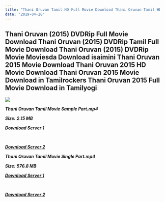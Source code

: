 ```yaml
---
title: "Thani Oruvan Tamil HD Full Movie Download Thani Oruvan Tamil HD Movie Download"
date: "2019-04-28"
---
```


## Thani Oruvan (2015) DVDRip Full Movie Download Thani Oruvan (2015) DVDRip Tamil Full Movie Download Thani Oruvan (2015) DVDRip Movie Moviesda Download isaimini Thani Oruvan 2015 Movie Download Thani Oruvan 2015 HD Movie Download Thani Oruvan 2015 Movie Download in Tamilrockers Thani Oruvan 2015 Full Movie Download in Tamilyogi

![](https://images.moviebuff.com/f2ce3c6c-5fd3-4d2d-9bc4-deb3ac3be73d?w=1000)

**_Thani Oruvan Tamil Movie Sample Part.mp4_**

**_Size:_**  **_2.15 MB_**  

**_[Download Server 1](http://c1.wetransfer.vip/files/Tamil{18b9e36be58349bcedc591cb24b1d58373c4fcb8ec6c90ee99c2d93b5f4aedc9}20Movies/Tamil{18b9e36be58349bcedc591cb24b1d58373c4fcb8ec6c90ee99c2d93b5f4aedc9}20Recent{18b9e36be58349bcedc591cb24b1d58373c4fcb8ec6c90ee99c2d93b5f4aedc9}20Movies/Thani{18b9e36be58349bcedc591cb24b1d58373c4fcb8ec6c90ee99c2d93b5f4aedc9}20Oruvan{18b9e36be58349bcedc591cb24b1d58373c4fcb8ec6c90ee99c2d93b5f4aedc9}20(2015)/Thani{18b9e36be58349bcedc591cb24b1d58373c4fcb8ec6c90ee99c2d93b5f4aedc9}20Oruvan{18b9e36be58349bcedc591cb24b1d58373c4fcb8ec6c90ee99c2d93b5f4aedc9}20(2015){18b9e36be58349bcedc591cb24b1d58373c4fcb8ec6c90ee99c2d93b5f4aedc9}20HDRip/Thani{18b9e36be58349bcedc591cb24b1d58373c4fcb8ec6c90ee99c2d93b5f4aedc9}20Oruvan{18b9e36be58349bcedc591cb24b1d58373c4fcb8ec6c90ee99c2d93b5f4aedc9}20(2015){18b9e36be58349bcedc591cb24b1d58373c4fcb8ec6c90ee99c2d93b5f4aedc9}20Sample{18b9e36be58349bcedc591cb24b1d58373c4fcb8ec6c90ee99c2d93b5f4aedc9}20(640x360).mp4)_**

**_[  
](http://c1.wetransfer.vip/files/Tamil{18b9e36be58349bcedc591cb24b1d58373c4fcb8ec6c90ee99c2d93b5f4aedc9}20Movies/Tamil{18b9e36be58349bcedc591cb24b1d58373c4fcb8ec6c90ee99c2d93b5f4aedc9}20Recent{18b9e36be58349bcedc591cb24b1d58373c4fcb8ec6c90ee99c2d93b5f4aedc9}20Movies/Thani{18b9e36be58349bcedc591cb24b1d58373c4fcb8ec6c90ee99c2d93b5f4aedc9}20Oruvan{18b9e36be58349bcedc591cb24b1d58373c4fcb8ec6c90ee99c2d93b5f4aedc9}20(2015)/Thani{18b9e36be58349bcedc591cb24b1d58373c4fcb8ec6c90ee99c2d93b5f4aedc9}20Oruvan{18b9e36be58349bcedc591cb24b1d58373c4fcb8ec6c90ee99c2d93b5f4aedc9}20(2015){18b9e36be58349bcedc591cb24b1d58373c4fcb8ec6c90ee99c2d93b5f4aedc9}20HDRip/Thani{18b9e36be58349bcedc591cb24b1d58373c4fcb8ec6c90ee99c2d93b5f4aedc9}20Oruvan{18b9e36be58349bcedc591cb24b1d58373c4fcb8ec6c90ee99c2d93b5f4aedc9}20(2015){18b9e36be58349bcedc591cb24b1d58373c4fcb8ec6c90ee99c2d93b5f4aedc9}20Sample{18b9e36be58349bcedc591cb24b1d58373c4fcb8ec6c90ee99c2d93b5f4aedc9}20(640x360).mp4)_**

**_[Download Server 2](http://c1.wetransfer.vip/files/Tamil{18b9e36be58349bcedc591cb24b1d58373c4fcb8ec6c90ee99c2d93b5f4aedc9}20Movies/Tamil{18b9e36be58349bcedc591cb24b1d58373c4fcb8ec6c90ee99c2d93b5f4aedc9}20Recent{18b9e36be58349bcedc591cb24b1d58373c4fcb8ec6c90ee99c2d93b5f4aedc9}20Movies/Thani{18b9e36be58349bcedc591cb24b1d58373c4fcb8ec6c90ee99c2d93b5f4aedc9}20Oruvan{18b9e36be58349bcedc591cb24b1d58373c4fcb8ec6c90ee99c2d93b5f4aedc9}20(2015)/Thani{18b9e36be58349bcedc591cb24b1d58373c4fcb8ec6c90ee99c2d93b5f4aedc9}20Oruvan{18b9e36be58349bcedc591cb24b1d58373c4fcb8ec6c90ee99c2d93b5f4aedc9}20(2015){18b9e36be58349bcedc591cb24b1d58373c4fcb8ec6c90ee99c2d93b5f4aedc9}20HDRip/Thani{18b9e36be58349bcedc591cb24b1d58373c4fcb8ec6c90ee99c2d93b5f4aedc9}20Oruvan{18b9e36be58349bcedc591cb24b1d58373c4fcb8ec6c90ee99c2d93b5f4aedc9}20(2015){18b9e36be58349bcedc591cb24b1d58373c4fcb8ec6c90ee99c2d93b5f4aedc9}20Sample{18b9e36be58349bcedc591cb24b1d58373c4fcb8ec6c90ee99c2d93b5f4aedc9}20(640x360).mp4)_**

**_Thani Oruvan Tamil Movie Single Part.mp4_**

**_Size:_** **_576.8 MB_**

**_[Download Server 1](http://c1.wetransfer.vip/files/Tamil{18b9e36be58349bcedc591cb24b1d58373c4fcb8ec6c90ee99c2d93b5f4aedc9}20Movies/Tamil{18b9e36be58349bcedc591cb24b1d58373c4fcb8ec6c90ee99c2d93b5f4aedc9}20Recent{18b9e36be58349bcedc591cb24b1d58373c4fcb8ec6c90ee99c2d93b5f4aedc9}20Movies/Thani{18b9e36be58349bcedc591cb24b1d58373c4fcb8ec6c90ee99c2d93b5f4aedc9}20Oruvan{18b9e36be58349bcedc591cb24b1d58373c4fcb8ec6c90ee99c2d93b5f4aedc9}20(2015)/Thani{18b9e36be58349bcedc591cb24b1d58373c4fcb8ec6c90ee99c2d93b5f4aedc9}20Oruvan{18b9e36be58349bcedc591cb24b1d58373c4fcb8ec6c90ee99c2d93b5f4aedc9}20(2015){18b9e36be58349bcedc591cb24b1d58373c4fcb8ec6c90ee99c2d93b5f4aedc9}20HDRip/Thani{18b9e36be58349bcedc591cb24b1d58373c4fcb8ec6c90ee99c2d93b5f4aedc9}20Oruvan{18b9e36be58349bcedc591cb24b1d58373c4fcb8ec6c90ee99c2d93b5f4aedc9}20(2015){18b9e36be58349bcedc591cb24b1d58373c4fcb8ec6c90ee99c2d93b5f4aedc9}20Single{18b9e36be58349bcedc591cb24b1d58373c4fcb8ec6c90ee99c2d93b5f4aedc9}20Part{18b9e36be58349bcedc591cb24b1d58373c4fcb8ec6c90ee99c2d93b5f4aedc9}20(640x360).mp4)_**

**_[  
](http://c1.wetransfer.vip/files/Tamil{18b9e36be58349bcedc591cb24b1d58373c4fcb8ec6c90ee99c2d93b5f4aedc9}20Movies/Tamil{18b9e36be58349bcedc591cb24b1d58373c4fcb8ec6c90ee99c2d93b5f4aedc9}20Recent{18b9e36be58349bcedc591cb24b1d58373c4fcb8ec6c90ee99c2d93b5f4aedc9}20Movies/Thani{18b9e36be58349bcedc591cb24b1d58373c4fcb8ec6c90ee99c2d93b5f4aedc9}20Oruvan{18b9e36be58349bcedc591cb24b1d58373c4fcb8ec6c90ee99c2d93b5f4aedc9}20(2015)/Thani{18b9e36be58349bcedc591cb24b1d58373c4fcb8ec6c90ee99c2d93b5f4aedc9}20Oruvan{18b9e36be58349bcedc591cb24b1d58373c4fcb8ec6c90ee99c2d93b5f4aedc9}20(2015){18b9e36be58349bcedc591cb24b1d58373c4fcb8ec6c90ee99c2d93b5f4aedc9}20HDRip/Thani{18b9e36be58349bcedc591cb24b1d58373c4fcb8ec6c90ee99c2d93b5f4aedc9}20Oruvan{18b9e36be58349bcedc591cb24b1d58373c4fcb8ec6c90ee99c2d93b5f4aedc9}20(2015){18b9e36be58349bcedc591cb24b1d58373c4fcb8ec6c90ee99c2d93b5f4aedc9}20Single{18b9e36be58349bcedc591cb24b1d58373c4fcb8ec6c90ee99c2d93b5f4aedc9}20Part{18b9e36be58349bcedc591cb24b1d58373c4fcb8ec6c90ee99c2d93b5f4aedc9}20(640x360).mp4)_**

**_[Download Server 2](http://c1.wetransfer.vip/files/Tamil{18b9e36be58349bcedc591cb24b1d58373c4fcb8ec6c90ee99c2d93b5f4aedc9}20Movies/Tamil{18b9e36be58349bcedc591cb24b1d58373c4fcb8ec6c90ee99c2d93b5f4aedc9}20Recent{18b9e36be58349bcedc591cb24b1d58373c4fcb8ec6c90ee99c2d93b5f4aedc9}20Movies/Thani{18b9e36be58349bcedc591cb24b1d58373c4fcb8ec6c90ee99c2d93b5f4aedc9}20Oruvan{18b9e36be58349bcedc591cb24b1d58373c4fcb8ec6c90ee99c2d93b5f4aedc9}20(2015)/Thani{18b9e36be58349bcedc591cb24b1d58373c4fcb8ec6c90ee99c2d93b5f4aedc9}20Oruvan{18b9e36be58349bcedc591cb24b1d58373c4fcb8ec6c90ee99c2d93b5f4aedc9}20(2015){18b9e36be58349bcedc591cb24b1d58373c4fcb8ec6c90ee99c2d93b5f4aedc9}20HDRip/Thani{18b9e36be58349bcedc591cb24b1d58373c4fcb8ec6c90ee99c2d93b5f4aedc9}20Oruvan{18b9e36be58349bcedc591cb24b1d58373c4fcb8ec6c90ee99c2d93b5f4aedc9}20(2015){18b9e36be58349bcedc591cb24b1d58373c4fcb8ec6c90ee99c2d93b5f4aedc9}20Single{18b9e36be58349bcedc591cb24b1d58373c4fcb8ec6c90ee99c2d93b5f4aedc9}20Part{18b9e36be58349bcedc591cb24b1d58373c4fcb8ec6c90ee99c2d93b5f4aedc9}20(640x360).mp4)_**
